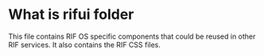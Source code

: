 # What is rifui folder

This file contains RIF OS specific components that could be reused in other RIF services. It also contains the RIF CSS files.
